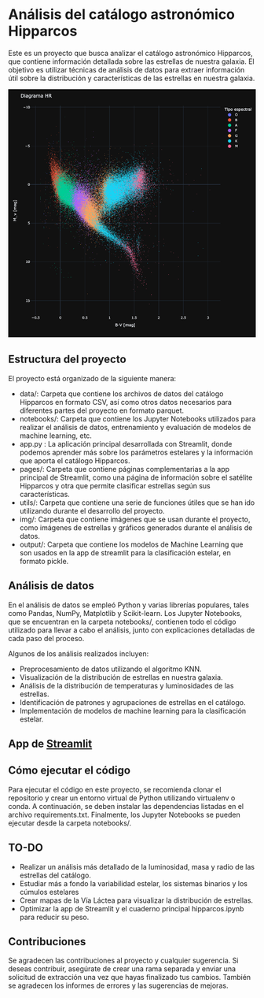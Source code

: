# Análisis del catálogo astronómico Hipparcos
Este es un proyecto que busca analizar el catálogo astronómico Hipparcos, que contiene información detallada sobre las estrellas de nuestra galaxia. El objetivo es utilizar técnicas de análisis de datos para extraer información útil sobre la distribución y características de las estrellas en nuestra galaxia.

![Diagrama Hertzsprung-Russell](img/HR.png)

## Estructura del proyecto
El proyecto está organizado de la siguiente manera:

- data/: Carpeta que contiene los archivos de datos del catálogo Hipparcos en formato CSV, así como otros datos necesarios para diferentes partes del proyecto en formato parquet.
- notebooks/: Carpeta que contiene los Jupyter Notebooks utilizados para realizar el análisis de datos, entrenamiento y evaluación de modelos de machine learning, etc.
- app.py : La aplicación principal desarrollada con Streamlit, donde podemos aprender más sobre los parámetros estelares y la información que aporta el catálogo Hipparcos.
- pages/: Carpeta que contiene páginas complementarias a la app principal de Streamlit, como una página de información sobre el satélite Hipparcos y otra que permite clasificar estrellas según sus características.
- utils/: Carpeta que contiene una serie de funciones útiles que se han ido utilizando durante el desarrollo del proyecto.
- img/: Carpeta que contiene imágenes que se usan durante el proyecto, como imágenes de estrellas y gráficos generados durante el análisis de datos.
- output/: Carpeta que contiene los modelos de Machine Learning que son usados en la app de streamlit para la clasificación estelar, en formato pickle.

## Análisis de datos
En el análisis de datos se empleó Python y varias librerías populares, tales como Pandas, NumPy, Matplotlib y Scikit-learn. Los Jupyter Notebooks, que se encuentran en la carpeta notebooks/, contienen todo el código utilizado para llevar a cabo el análisis, junto con explicaciones detalladas de cada paso del proceso.

Algunos de los análisis realizados incluyen:

- Preprocesamiento de datos utilizando el algoritmo KNN.
- Visualización de la distribución de estrellas en nuestra galaxia.
- Análisis de la distribución de temperaturas y luminosidades de las estrellas.
- Identificación de patrones y agrupaciones de estrellas en el catálogo.
- Implementación de modelos de machine learning para la clasificación estelar.

## App de [Streamlit](https://vasallo94-hipparcos-app-m3yxrf.streamlit.app/ "Cuando la abras dale tiempo a que termine de correr la app")

## Cómo ejecutar el código
Para ejecutar el código en este proyecto, se recomienda clonar el repositorio y crear un entorno virtual de Python utilizando virtualenv o conda. A continuación, se deben instalar las dependencias listadas en el archivo requirements.txt. Finalmente, los Jupyter Notebooks se pueden ejecutar desde la carpeta notebooks/.

## TO-DO
- Realizar un análisis más detallado de la luminosidad, masa y radio de las estrellas del catálogo.
- Estudiar más a fondo la variabilidad estelar, los sistemas binarios y los cúmulos estelares
- Crear mapas de la Vía Láctea para visualizar la distribución de estrellas.
- Optimizar la app de Streamlit y el cuaderno principal hipparcos.ipynb para reducir su peso.

## Contribuciones
Se agradecen las contribuciones al proyecto y cualquier sugerencia. Si deseas contribuir, asegúrate de crear una rama separada y enviar una solicitud de extracción una vez que hayas finalizado tus cambios. También se agradecen los informes de errores y las sugerencias de mejoras.

